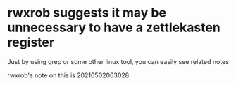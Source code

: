 # rwxrob suggests it may be unnecessary to have a zettlekasten register


Just by using grep or some other linux tool, you can easily see related notes

rwxrob's note on this is 20210502063028